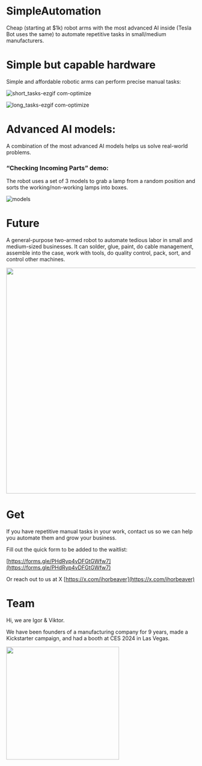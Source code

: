 # SimpleAutomation

Cheap (starting at $1k) robot arms with the most advanced AI inside (Tesla Bot uses the same) to automate repetitive tasks in small/medium manufacturers.

# Simple but capable hardware

Simple and affordable robotic arms can perform precise manual tasks:

![short_tasks-ezgif com-optimize](https://github.com/user-attachments/assets/93e8545c-bb66-4b93-a07d-3d25e2dcf251)

![long_tasks-ezgif com-optimize](https://github.com/user-attachments/assets/df8b4a9d-3331-45fc-a5fa-fa990e2f0ca6)

# Advanced AI models:

A combination of the most advanced AI models helps us solve real-world problems.

### “Checking Incoming Parts” demo:

The robot uses a set of 3 models to grab a lamp from a random position and sorts the working/non-working lamps into boxes.

![models](https://github.com/user-attachments/assets/eedceb0e-0ef7-41ac-b559-0efb6c105875)

# Future

A general-purpose two-armed robot to automate tedious labor in small and medium-sized businesses. It can solder, glue, paint, do cable management, assemble into the case, work with tools, do quality control, pack, sort, and control other machines.

<img src="https://github.com/user-attachments/assets/e856b9e8-f089-46fa-a32c-edd7e769fc44" width="600">

# Get

If you have repetitive manual tasks in your work, contact us so we can help you automate them and grow your business.

Fill out the quick form to be added to the waitlist:

[https://forms.gle/PHdRyp4vDFGtGWfw7](https://forms.gle/PHdRyp4vDFGtGWfw7)

Or reach out to us at X
[https://x.com/ihorbeaver](https://x.com/ihorbeaver)

# Team

Hi, we are Igor & Viktor.

We have been founders of a manufacturing company for 9 years, made a Kickstarter campaign, and had a booth at CES 2024 in Las Vegas.

<img src="https://github.com/user-attachments/assets/c11b0e39-d233-4422-9daf-fa4423afafbb" width="300">
